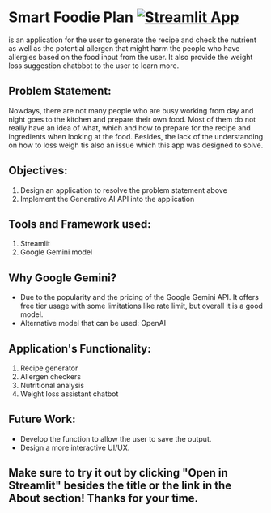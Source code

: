 # Smart Foodie Plan [![Streamlit App](https://static.streamlit.io/badges/streamlit_badge_black_white.svg)](https://smartfoodieplan-l5jbgycsyunzbvnywbqtsx.streamlit.app/)
is an application for the user to generate the recipe and check the nutrient as well as the potential allergen that might harm the people who have allergies based on the food input from the user. It also provide the weight loss suggestion chatbbot to the user to learn more.

## Problem Statement:
Nowdays, there are not many people who are busy working from day and night goes to the kitchen and prepare their own food. Most of them do not really have an idea of what, which and how to prepare for the recipe and ingredients when looking at the food. Besides, the lack of the understanding on how to loss weigh tis also an issue which this app was designed to solve.

## Objectives:
1. Design an application to resolve the problem statement above
2. Implement the Generative AI API into the application

## Tools and Framework used:
1. Streamlit
2. Google Gemini model

## Why Google Gemini?
- Due to the popularity and the pricing of the Google Gemini API. It offers free tier usage with some limitations like rate limit, but overall it is a good model.
- Alternative model that can be used: OpenAI

## Application's Functionality:
1. Recipe generator
2. Allergen checkers
3. Nutritional analysis
4. Weight loss assistant chatbot

## Future Work:
- Develop the function to allow the user to save the output.
- Design a more interactive UI/UX.

## Make sure to try it out by clicking "Open in Streamlit" besides the title or the link in the About section! Thanks for your time.
